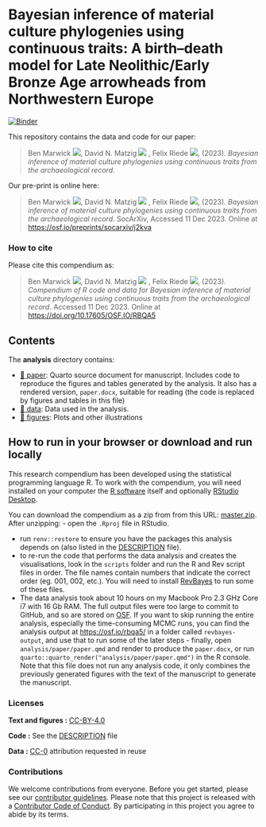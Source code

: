 
<!-- README.md is generated from README.Rmd. Please edit that file -->

# Bayesian inference of material culture phylogenies using continuous traits: A birth–death model for Late Neolithic/Early Bronze Age arrowheads from Northwestern Europe

[![Binder](https://mybinder.org/badge_logo.svg)](https://mybinder.org/v2/gh/benmarwick/bayesinfmatcultphylo/master?urlpath=rstudio)

This repository contains the data and code for our paper:

> Ben Marwick
> [![](https://orcid.org/sites/default/files/images/orcid_16x16.png)](https://orcid.org/0000-0001-7879-4531),
> David N. Matzig
> [![](https://orcid.org/sites/default/files/images/orcid_16x16.png)](https://orcid.org/0000-0001-7349-5401)
> , Felix Riede
> [![](https://orcid.org/sites/default/files/images/orcid_16x16.png)](https://orcid.org/0000-0002-4879-7157),
> (2023). *Bayesian inference of material culture phylogenies using
> continuous traits from the archaeological record*.

Our pre-print is online here:

> Ben Marwick
> [![](https://orcid.org/sites/default/files/images/orcid_16x16.png)](https://orcid.org/0000-0001-7879-4531),
> David N. Matzig
> [![](https://orcid.org/sites/default/files/images/orcid_16x16.png)](https://orcid.org/0000-0001-7349-5401)
> , Felix Riede
> [![](https://orcid.org/sites/default/files/images/orcid_16x16.png)](https://orcid.org/0000-0002-4879-7157),
> (2023). *Bayesian inference of material culture phylogenies using
> continuous traits from the archaeological record*. SocArXiv, Accessed
> 11 Dec 2023. Online at <https://osf.io/preprints/socarxiv/j2kva>

### How to cite

Please cite this compendium as:

> Ben Marwick
> [![](https://orcid.org/sites/default/files/images/orcid_16x16.png)](https://orcid.org/0000-0001-7879-4531),
> David N. Matzig
> [![](https://orcid.org/sites/default/files/images/orcid_16x16.png)](https://orcid.org/0000-0001-7349-5401)
> , Felix Riede
> [![](https://orcid.org/sites/default/files/images/orcid_16x16.png)](https://orcid.org/0000-0002-4879-7157),
> (2023). *Compendium of R code and data for Bayesian inference of
> material culture phylogenies using continuous traits from the
> archaeological record*. Accessed 11 Dec 2023. Online at
> <https://doi.org/10.17605/OSF.IO/RBQA5>

## Contents

The **analysis** directory contains:

- [:file_folder: paper](/analysis/paper): Quarto source document for
  manuscript. Includes code to reproduce the figures and tables
  generated by the analysis. It also has a rendered version,
  `paper.docx`, suitable for reading (the code is replaced by figures
  and tables in this file)
- [:file_folder: data](/analysis/data): Data used in the analysis.
- [:file_folder: figures](/analysis/figures): Plots and other
  illustrations

## How to run in your browser or download and run locally

This research compendium has been developed using the statistical
programming language R. To work with the compendium, you will need
installed on your computer the [R
software](https://cloud.r-project.org/) itself and optionally [RStudio
Desktop](https://rstudio.com/products/rstudio/download/).

You can download the compendium as a zip from from this URL:
[master.zip](/archive/refs/heads/master.zip). After unzipping: - open
the `.Rproj` file in RStudio.  
- run `renv::restore` to ensure you have the packages this analysis
depends on (also listed in the [DESCRIPTION](/DESCRIPTION) file).  
- to re-run the code that performs the data analysis and creates the
visualisations, look in the `scripts` folder and run the R and Rev
script files in order. The file names contain numbers that indicate the
correct order (eg. 001, 002, etc.). You will need to install
[RevBayes](https://revbayes.github.io/) to run some of these files.  
- The data analysis took about 10 hours on my Macbook Pro 2.3 GHz Core
i7 with 16 Gb RAM. The full output files were too large to commit to
GitHub, and so are stored on [OSF](https://osf.io/rbqa5/). If you want
to skip running the entire analysis, especially the time-consuming MCMC
runs, you can find the analysis output at <https://osf.io/rbqa5/> in a
folder called `revbayes-output`, and use that to run some of the later
steps - finally, open `analysis/paper/paper.qmd` and render to produce
the `paper.docx`, or run
`quarto::quarto_render("analysis/paper/paper.qmd")` in the R console.
Note that this file does not run any analysis code, it only combines the
previously generated figures with the text of the manuscript to generate
the manuscript.

### Licenses

**Text and figures :**
[CC-BY-4.0](http://creativecommons.org/licenses/by/4.0/)

**Code :** See the [DESCRIPTION](DESCRIPTION) file

**Data :** [CC-0](http://creativecommons.org/publicdomain/zero/1.0/)
attribution requested in reuse

### Contributions

We welcome contributions from everyone. Before you get started, please
see our [contributor guidelines](CONTRIBUTING.md). Please note that this
project is released with a [Contributor Code of Conduct](CONDUCT.md). By
participating in this project you agree to abide by its terms.
